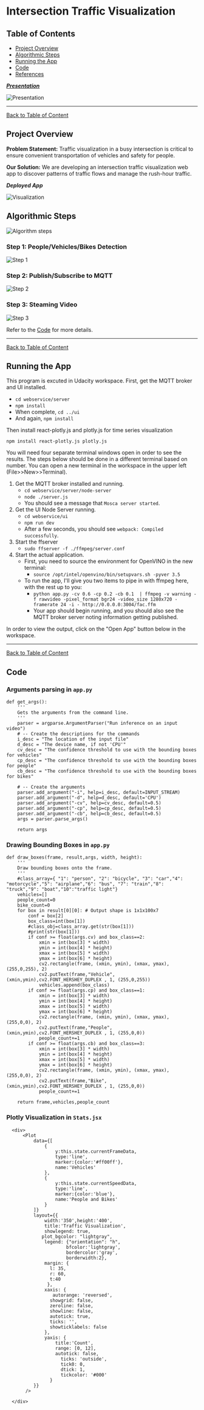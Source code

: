 # Intersection Traffic Visualization

<a id='index'></a>
## Table of Contents
- [Project Overview](#overview)
- [Algorithmic Steps](#works)
- [Running the App](#usage)
- [Code](#code)
- [References](#ref)


**_[Presentation](https://docs.google.com/presentation/d/1hhzI61B8x2jal5sdpufMWn0dHWDbvqb9n44FG8UvOgw/edit?usp=sharing)_**

![Presentation](gif/presentation.gif)
<hr/> 

[Back to Table of Content](#index)

<a id='overview'></a>
## Project Overview
**Problem Statement:**
Traffic visualization in a busy intersection is critical to ensure convenient transportation of vehicles and safety for people.

**Our Solution:**
We are developing an intersection traffic visualization web app to discover patterns of traffic flows and manage the rush-hour traffic.

<a id='video'></a>
**_Deployed App_**

![Visualization](gif/rush3.gif)

<a id='works'></a>
## Algorithmic Steps

![Algorithm steps](gif/steps.JPG)

### Step 1: People/Vehicles/Bikes Detection

![Step 1](gif/step1.JPG)

### Step 2: Publish/Subscribe to MQTT

![Step 2](gif/step2.JPG)

### Step 3: Steaming Video

![Step 3](gif/step3.JPG)

Refer to the [Code](#code) for more details.

<hr/> 

[Back to Table of Content](#index)

<a id='usage'></a>
## Running the App
This program is excuted in Udacity workspace.
First, get the MQTT broker and UI installed.

* ```cd webservice/server```
* ```npm install```
* When complete, ```cd ../ui```
* And again, ```npm install```

Then install react-plotly.js and plotly.js for time series visualization
```
npm install react-plotly.js plotly.js
```
You will need four separate terminal windows open in order to see the results. The steps below should be done in a different terminal based on number. You can open a new terminal in the workspace in the upper left (File>>New>>Terminal).

1. Get the MQTT broker installed and running.
	* ```cd webservice/server/node-server```
	* ```node ./server.js```
	* You should see a message that ```Mosca server started```.
1. Get the UI Node Server running.
	* ```cd webservice/ui```
	* ```npm run dev```
	* After a few seconds, you should see ```webpack: Compiled successfully```.
1. Start the ffserver
	* ```sudo ffserver -f ./ffmpeg/server.conf```
1. Start the actual application.
	* First, you need to source the environment for OpenVINO in the new terminal:
		* ```source /opt/intel/openvino/bin/setupvars.sh -pyver 3.5```
	* To run the app, I'll give you two items to pipe in with ffmpeg here, with the rest up to you:
		* ```python app.py -cv 0.6 -cp 0.2 -cb 0.1  | ffmpeg -v warning -f rawvideo -pixel_format bgr24 -video_size 1280x720 -framerate 24 -i - http://0.0.0.0:3004/fac.ffm```
		* Your app should begin running, and you should also see the MQTT broker server noting information getting published.

In order to view the output, click on the "Open App" button below in the workspace.

<hr/> 

[Back to Table of Content](#index)

<a id='code'></a>
## Code

### Arguments parsing in ```app.py```
```
def get_args():
    '''
    Gets the arguments from the command line.
    '''
    parser = argparse.ArgumentParser("Run inference on an input video")
    # -- Create the descriptions for the commands
    i_desc = "The location of the input file"
    d_desc = "The device name, if not 'CPU'"
    cv_desc = "The confidence threshold to use with the bounding boxes for vehicles"
    cp_desc = "The confidence threshold to use with the bounding boxes for people"
    cb_desc = "The confidence threshold to use with the bounding boxes for bikes"

    # -- Create the arguments
    parser.add_argument("-i", help=i_desc, default=INPUT_STREAM)
    parser.add_argument("-d", help=d_desc, default='CPU')
    parser.add_argument("-cv", help=cv_desc, default=0.5)
    parser.add_argument("-cp", help=cp_desc, default=0.5)
    parser.add_argument("-cb", help=cb_desc, default=0.5)    
    args = parser.parse_args()

    return args
```

### Drawing Bounding Boxes in ```app.py```
```
def draw_boxes(frame, result,args, width, height):
    '''
    Draw bounding boxes onto the frame.
    '''
    #class_array={ "1": "person", "2": "bicycle", "3": "car","4": "motorcycle","5": "airplane","6": "bus", "7": "train","8": "truck","9": "boat","10":"traffic light"}
    vehicles=[]
    people_count=0
    bike_count=0
    for box in result[0][0]: # Output shape is 1x1x100x7
        conf = box[2]
        box_class=int(box[1])
        #class_obj=class_array.get(str(box[1]))
        #print(str(box[1]))
        if conf >= float(args.cv) and box_class==2:
            xmin = int(box[3] * width)
            ymin = int(box[4] * height)
            xmax = int(box[5] * width)
            ymax = int(box[6] * height)
            cv2.rectangle(frame, (xmin, ymin), (xmax, ymax), (255,0,255), 2)
            cv2.putText(frame,"Vehicle",(xmin,ymin),cv2.FONT_HERSHEY_DUPLEX , 1, (255,0,255))
            vehicles.append(box_class)
        if conf >= float(args.cp) and box_class==1:
            xmin = int(box[3] * width)
            ymin = int(box[4] * height)
            xmax = int(box[5] * width)
            ymax = int(box[6] * height)
            cv2.rectangle(frame, (xmin, ymin), (xmax, ymax), (255,0,0), 2)
            cv2.putText(frame,"People",(xmin,ymin),cv2.FONT_HERSHEY_DUPLEX , 1, (255,0,0))
            people_count+=1
        if conf >= float(args.cb) and box_class==3:
            xmin = int(box[3] * width)
            ymin = int(box[4] * height)
            xmax = int(box[5] * width)
            ymax = int(box[6] * height)
            cv2.rectangle(frame, (xmin, ymin), (xmax, ymax), (255,0,0), 2)
            cv2.putText(frame,"Bike",(xmin,ymin),cv2.FONT_HERSHEY_DUPLEX , 1, (255,0,0))
            people_count+=1

    return frame,vehicles,people_count
```

### Plotly Visualization in ```Stats.jsx```
```
  <div>
      <Plot
          data={[
              {
                  y:this.state.currentFrameData,
                  type:'line',
                  marker:{color:'#ff00ff'},
                  name:'Vehicles'
              },
              {
                  y:this.state.currentSpeedData,
                  type:'line',
                  marker:{color:'blue'},
                  name:'People and Bikes'
              }
          ]}
          layout={{
              width:'350',height:'400',
              title:'Traffic Visualization',
              showlegend: true,
             plot_bgcolor: "lightgray",
              legend: {"orientation": "h",
                      bfcolor:'lightgray',
                      bordercolor:'gray',
                      borderwidth:2},
              margin: {
                l: 35,
                r: 60,
                t:40
               },
              xaxis: {
                 autorange: 'reversed',
                showgrid: false,
                zeroline: false,
                showline: false,
                autotick: true,
                ticks: '',
                showticklabels: false
              },
              yaxis: {
                  title:'Count',
                  range: [0, 12],
                  autotick: false,
                    ticks: 'outside',
                    tick0: 0,
                    dtick: 1,
                    tickcolor: '#000'
                }
          }}
       />
          
  </div>    
```

